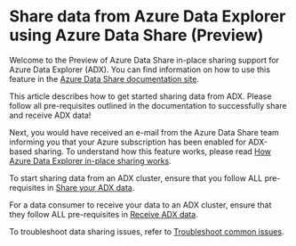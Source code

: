 # Share data from Azure Data Explorer using Azure Data Share (Preview)

Welcome to the Preview of Azure Data Share in-place sharing support for Azure Data Explorer (ADX). You can find information on how to use this feature in the [Azure Data Share documentation site](https://docs.microsoft.com/en-us/azure/data-share/).

This article describes how to get started sharing data from ADX. Please follow all pre-requisites outlined in the documentation to successfully share and receive ADX data!

Next, you would have received an e-mail from the Azure Data Share team informing you that your Azure subscription has been enabled for ADX-based sharing. To understand how this feature works, please read [How Azure Data Explorer in-place sharing works](concepts-adx-sharing.md).

To start sharing data from an ADX cluster, ensure that you follow ALL pre-requisites in [Share your ADX data](share-your-adx-data.md).

For a data consumer to receive your data to an ADX cluster, ensure that they follow ALL pre-requisites in [Receive ADX data](receive-adx-data.md).

To troubleshoot data sharing issues, refer to [Troubleshoot common issues](troubleshoot-adx-sharing.md).

